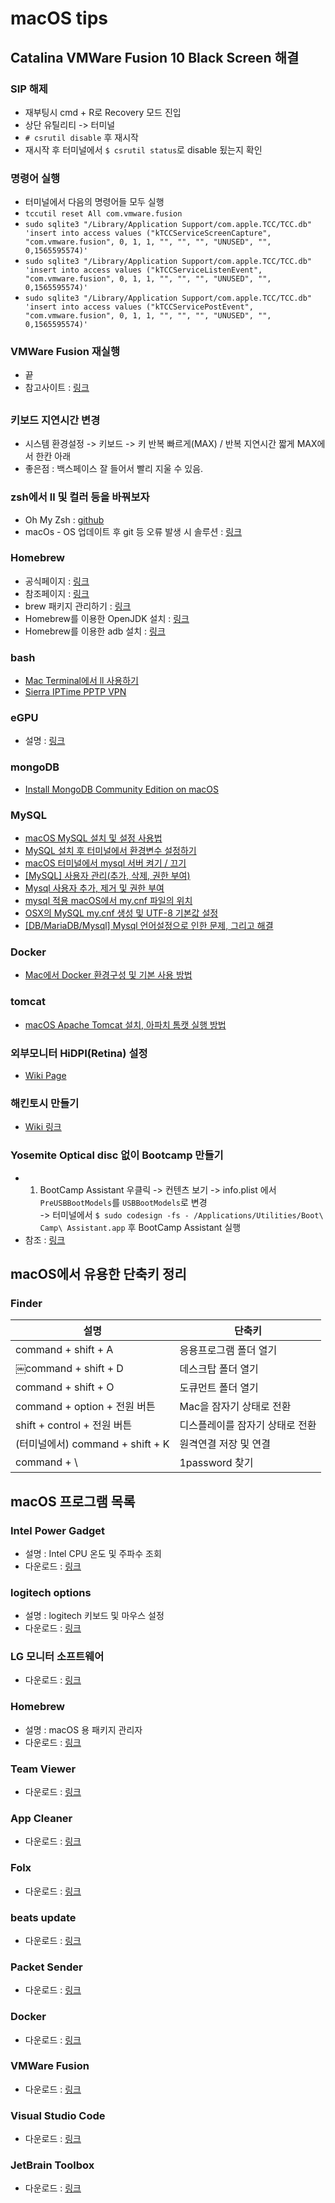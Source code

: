 # macOS tips

## Catalina VMWare Fusion 10 Black Screen 해결
### SIP 해제
* 재부팅시 cmd + R로 Recovery 모드 진입
* 상단 유틸리티 -> 터미널
* `# csrutil disable` 후 재시작
* 재시작 후 터미널에서 `$ csrutil status`로 disable 됬는지 확인

### 명령어 실행
* 터미널에서 다음의 명령어들 모두 실행
* `tccutil reset All com.vmware.fusion`
* `sudo sqlite3 "/Library/Application Support/com.apple.TCC/TCC.db" 'insert into access values ("kTCCServiceScreenCapture", "com.vmware.fusion", 0, 1, 1, "", "", "", "UNUSED", "", 0,1565595574)'`
* `sudo sqlite3 "/Library/Application Support/com.apple.TCC/TCC.db" 'insert into access values ("kTCCServiceListenEvent", "com.vmware.fusion", 0, 1, 1, "", "", "", "UNUSED", "", 0,1565595574)'`
* `sudo sqlite3 "/Library/Application Support/com.apple.TCC/TCC.db" 'insert into access values ("kTCCServicePostEvent", "com.vmware.fusion", 0, 1, 1, "", "", "", "UNUSED", "", 0,1565595574)'`

### VMWare Fusion 재실행
* 끝
* 참고사이트 : [링크](https://communities.vmware.com/message/2879755#2879755)

##

### 키보드 지연시간 변경
* 시스템 환경설정 -> 키보드 -> 키 반복 빠르게(MAX) / 반복 지연시간 짧게 MAX에서 한칸 아래
* 좋은점 : 백스페이스 잘 들어서 빨리 지울 수 있음.

### zsh에서 ll 및 컬러 등을 바꿔보자
* Oh My Zsh : [github](https://github.com/robbyrussell/oh-my-zsh)
* macOs - OS 업데이트 후 git 등 오류 발생 시 솔루션 : [링크](http://redutan.github.io/2015/10/05/osx-after-update-git-error)

### Homebrew
* 공식페이지 : [링크](https://brew.sh/index_ko)
* 참조페이지 : [링크](https://m.blog.naver.com/PostView.nhn?blogId=sarang2594&logNo=221246170677&proxyReferer=https%3A%2F%2Fwww.google.com%2F)
* brew 패키지 관리하기 : [링크](https://rkjun.wordpress.com/2013/07/14/os-x-missing-package-manager-home-brew/)
* Homebrew를 이용한 OpenJDK 설치 : [링크](https://github.com/AdoptOpenJDK/homebrew-openjdk)
* Homebrew를 이용한 adb 설치 : [링크](https://stackoverflow.com/questions/31374085/installing-adb-on-macos)

### bash
* [Mac Terminal에서 ll 사용하기](https://blog.geun.kr/80)  
* [Sierra IPTime PPTP VPN](https://geekcoders.tistory.com/entry/Mac-OS-X-Sierra-IPTime-PPTP-VPN)    

### eGPU
* 설명 : [링크](https://github.com/mayankk2308/purge-wrangler)

### mongoDB
* [Install MongoDB Community Edition on macOS](https://docs.mongodb.com/manual/tutorial/install-mongodb-on-os-x/)  

### MySQL
* [macOS MySQL 설치 및 설정 사용법](https://whitepaek.tistory.com/16)
* [MySQL 설치 후 터미널에서 환경변수 설정하기](https://jason719.tistory.com/45)  
* [macOS 터미널에서 mysql 서버 켜기 / 끄기](https://macinjune.com/all-posts/web-developing/problem-solving/macos-%ED%84%B0%EB%AF%B8%EB%84%90-mysql-%EC%84%9C%EB%B2%84-%EC%BC%9C%EA%B8%B0-%EB%81%84%EA%B8%B0/)  
* [[MySQL] 사용자 관리(추가, 삭제, 권한 부여)](https://blog.opid.kr/237)
* [Mysql 사용자 추가, 제거 및 권한 부여](https://cjh5414.github.io/mysql-create-user/)  
* [mysql 적용 macOS에서 my.cnf 파일의 위치](https://code-examples.net/ko/q/a42431)  
* [OSX의 MySQL my.cnf 생성 및 UTF-8 기본값 설정](https://psage.tistory.com/entry/OSX%EC%9D%98-MySQL-mycnf-%EC%83%9D%EC%84%B1-%EB%B0%8F-UTF-8-%EA%B8%B0%EB%B3%B8%EA%B0%92-%EC%84%A4%EC%A0%95)  
* [[DB/MariaDB/Mysql] Mysql 언어설정으로 인한 문제, 그리고 해결](https://postitforhooney.tistory.com/entry/DBMariaDBMysql-Mysql-%EC%96%B8%EC%96%B4%EC%84%A4%EC%A0%95%EC%9C%BC%EB%A1%9C-%EC%9D%B8%ED%95%9C-%EB%AC%B8%EC%A0%9C-%EA%B7%B8%EB%A6%AC%EA%B3%A0-%ED%95%B4%EA%B2%B0)  

### Docker
* [Mac에서 Docker 환경구성 및 기본 사용 방법](https://bblog.tistory.com/297)

### tomcat
* [macOS Apache Tomcat 설치, 아파치 톰캣 실행 방법](https://whitepaek.tistory.com/12)

### 외부모니터 HiDPI(Retina) 설정
* [Wiki Page](https://github.com/JuJin1324/macOS-Tips/wiki/%EC%99%B8%EB%B6%80%EB%AA%A8%EB%8B%88%ED%84%B0-HiDPI(Retina)-%EC%84%A4%EC%A0%95)

### 해킨토시 만들기
* [Wiki 링크](https://github.com/JuJin1324/macOS-Tips/wiki/%ED%95%B4%ED%82%A8%ED%86%A0%EC%8B%9C-%EB%A7%8C%EB%93%A4%EA%B8%B0)

### Yosemite Optical disc 없이 Bootcamp 만들기
* 1. BootCamp Assistant 우클릭 -> 컨텐츠 보기 -> info.plist 에서 `PreUSBBootModels`를 `USBBootModels`로 변경  
-> 터미널에서 `$ sudo codesign -fs - /Applications/Utilities/Boot\ Camp\ Assistant.app` 후 BootCamp Assistant 실행 
* 참조 : [링크](https://www.hongkiat.com/blog/install-bootcamp-without-optical-drive/)

## macOS에서 유용한 단축키 정리
### Finder
설명       | 단축키
--------- | ---------
command + shift + A | 응용프로그램 폴더 열기
￼command + shift + D | 데스크탑 폴더 열기
command + shift + O | 도큐먼트 폴더 열기
command + option + 전원 버튼 | Mac을 잠자기 상태로 전환 
shift + control + 전원 버튼 | 디스플레이를 잠자기 상태로 전환
(터미널에서) command + shift + K | 원격연결 저장 및 연결
command + \ | 1password 찾기 

## macOS 프로그램 목록
### Intel Power Gadget
* 설명 : Intel CPU 온도 및 주파수 조회
* 다운로드 : [링크](https://software.intel.com/en-us/articles/intel-power-gadget)

### logitech options
* 설명 : logitech 키보드 및 마우스 설정
* 다운로드 : [링크](https://www.logitech.com/ko-kr/product/options)

### LG 모니터 소프트웨어
* 다운로드 : [링크](https://www.lgservice.co.kr/search/driverSoftTotalSearchPage.do?type=3&searchKeyWord=34WK95U)

### Homebrew
* 설명 : macOS 용 패키지 관리자
* 다운로드 : [링크](https://brew.sh/index_ko)

### Team Viewer
* 다운로드 : [링크](https://www.teamviewer.com/ko/?pid=google.tv.brand_kr_sn_desk_brand_tvmisspeling_ex.s.kr&gclid=CjwKCAjwo9rtBRAdEiwA_WXcFg9kQijYi_D-jnZm7HycSunseac4sPvkmqs7g2RngzwQhjJvTWpqwRoCJ20QAvD_BwE)

### App Cleaner
* 다운로드 : [링크](https://freemacsoft.net/appcleaner/)

### Folx
* 다운로드 : [링크](https://mac.eltima.com/ko/download-manager.html)

### beats update
* 다운로드 : [링크](https://www.beatsbydre.com/kr/support/how-to/firmware-updates-beats-updater)

### Packet Sender
* 다운로드 : [링크](https://packetsender.com/download)

### Docker
* 다운로드 : [링크](https://hub.docker.com/?overlay=onboarding)

### VMWare Fusion
* 다운로드 : [링크](https://www.vmware.com/kr/products/fusion/fusion-evaluation.html)

### Visual Studio Code
* 다운로드 : [링크](https://code.visualstudio.com/)

### JetBrain Toolbox
* 다운로드 : [링크](https://www.jetbrains.com/toolbox-app/download/download-thanks.html)
